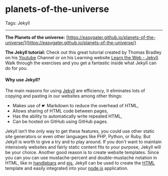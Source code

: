 # planets-of-the-universe

Tags: Jekyll

---

**The Planets of the universe:** [https://easygater.github.io/planets-of-the-universe/](https://easygater.github.io/planets-of-the-universe/)

**The Jekyll tutorial:**
Check out this great tutorial created by Thomas Bradley on his [Youtube](https://www.youtube.com/user/acinteractivedesign) Channel or on his Learning website [Learn the Web - Jekyll](https://learn-the-web.algonquindesign.ca/topics/jekyll/#setting-up-jekyll). Walk through the exercises and you get a fantastic inside what Jekyll can do for you.


#### Why use Jekyll?

The main reasons for using [Jekyll](https://jekyllrb.com/) are efficiency, it eliminates lots of copying and pasting in our websites among other things:

* Makes use of ☛ Markdown to reduce the overhead of HTML,
* Allows sharing of HTML code between pages,
* Has the ability to automatically write repeated HTML,
* Can be hosted on GitHub using GitHub pages.

Jekyll isn’t the only way to get these features, you could use other static site generators or even other languages like PHP, Python, or Ruby. But Jekyll is worth to give a try and to play around. If you don't want to maintain intensively websites and fairly static content fits to your purpose, Jekyll will be your choice.
Another good reason is to create website templates. Since you can you can use mustache-percent and double-mustache notation in HTML, like in [handlebars](http://handlebarsjs.com/) and [ejs](http://ejs.co/), Jekyll can be used to create the [HTML](http://www.w3schools.com/html/) template and easily integrated into your [node.js](https://nodejs.org/en/) application.
